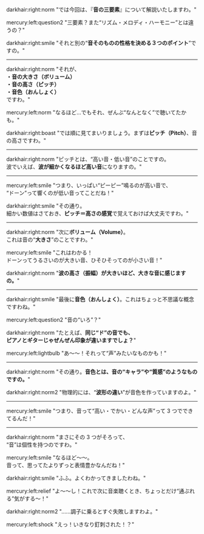 darkhair:right:norm "では今回は、『**音の三要素**』について解説いたしますわ。"

mercury:left:question2 "三要素？また“リズム・メロディ・ハーモニー”とは違うの？"

darkhair:right:smile "それと別の“**音そのものの性格を決める３つのポイント**”ですの。"

---

darkhair:right:norm "それが、<br>**・音の大きさ（ボリューム）<br>・音の高さ（ピッチ）<br>・音色（おんしょく）**<br>ですわ。"

mercury:left:norm "なるほど…でもそれ、ぜんぶ“なんとなく”で聴いてたかも。"

darkhair:right:boast "では順に見てまいりましょう。まずは**ピッチ（Pitch）**、音の高さですわ。"

---

darkhair:right:norm "ピッチとは、“高い音・低い音”のことですの。<br>波でいえば、**波が細かくなるほど高い音**になりますの。"

---

mercury:left:smile "つまり、いっぱい“ピーピー”鳴るのが高い音で、<br>“ドーン”って響くのが低い音ってことだね！"

darkhair:right:smile "その通り。<br>細かい数値はさておき、**ピッチ＝高さの感覚**で覚えておけば大丈夫ですわ。"

---

darkhair:right:norm "次に**ボリューム（Volume）**。<br>これは音の“**大きさ**”のことですわ。"

mercury:left:smile "これはわかる！<br>ドーンってうるさいのが大きい音、ひそひそってのが小さい音！"

darkhair:right:norm "**波の高さ（振幅）が大きいほど、大きな音に感じますの。**"

---

darkhair:right:smile "最後に**音色（おんしょく）**。これはちょっと不思議な概念ですわね。"

mercury:left:question2 "音の“いろ”？"

darkhair:right:norm "たとえば、**同じ“ド”の音でも、<br>ピアノとギターじゃぜんぜん印象が違いますでしょ？**"

mercury:left:lightbulb "あ〜〜！それって“声”みたいなものかも！"

---

darkhair:right:norm "その通り。**音色とは、音の“キャラ”や“質感”のようなものですの。**"

darkhair:right:norm2 "物理的には、“**波形の違い**”が音色を作っていますのよ。"

---

mercury:left:smile "つまり、音って“高い・でかい・どんな声”って 3 つでできてるんだ！"

---

darkhair:right:norm "まさにその 3 つがそろって、<br>“音”は個性を持つのですわ。"

mercury:left:smile "なるほど〜〜。<br>音って、思ってたよりずっと表情豊かなんだね！"

darkhair:right:smile "ふふ。よくわかってきましたわね。"

mercury:left:relief "よ〜〜し！これで次に音楽聴くとき、ちょっとだけ“通ぶれる”気がする〜！"

darkhair:right:norm2 "……調子に乗るとすぐ失敗しますわよ。"

mercury:left:shock "えっ！いきなり釘刺された！？"
